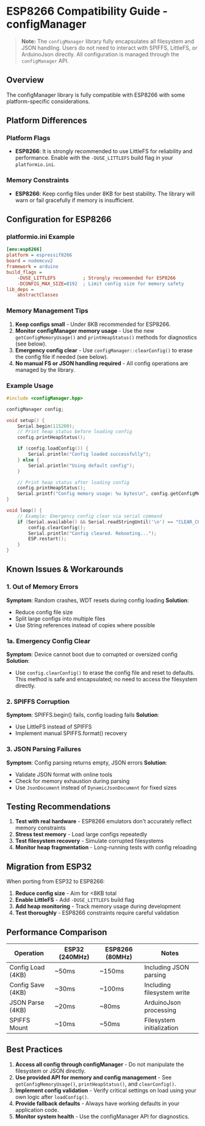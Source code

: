 # ESP8266 Compatibility Guide - configManager

> **Note:** The `configManager` library fully encapsulates all filesystem and JSON handling. Users do not need to interact with SPIFFS, LittleFS, or ArduinoJson directly. All configuration is managed through the `configManager` API.

## Overview
The configManager library is fully compatible with ESP8266 with some platform-specific considerations.

## Platform Differences

### Platform Flags
- **ESP8266**: It is strongly recommended to use LittleFS for reliability and performance. Enable with the `-DUSE_LITTLEFS` build flag in your `platformio.ini`.

### Memory Constraints
- **ESP8266**: Keep config files under 8KB for best stability. The library will warn or fail gracefully if memory is insufficient.

## Configuration for ESP8266

### platformio.ini Example
```ini
[env:esp8266]
platform = espressif8266
board = nodemcuv2
framework = arduino
build_flags = 
    -DUSE_LITTLEFS          ; Strongly recommended for ESP8266
    -DCONFIG_MAX_SIZE=8192  ; Limit config size for memory safety
lib_deps = 
    abstractClasses
```

### Memory Management Tips
1. **Keep configs small** - Under 8KB recommended for ESP8266.
2. **Monitor configManager memory usage** - Use the new `getConfigMemoryUsage()` and `printHeapStatus()` methods for diagnostics (see below).
3. **Emergency config clear** - Use `configManager::clearConfig()` to erase the config file if needed (see below).
4. **No manual FS or JSON handling required** - All config operations are managed by the library.

### Example Usage
```cpp
#include <configManager.hpp>

configManager config;

void setup() {
    Serial.begin(115200);
    // Print heap status before loading config
    config.printHeapStatus();

    if (config.loadConfig()) {
        Serial.println("Config loaded successfully");
    } else {
        Serial.println("Using default config");
    }

    // Print heap status after loading config
    config.printHeapStatus();
    Serial.printf("Config memory usage: %u bytes\n", config.getConfigMemoryUsage());
}

void loop() {
    // Example: Emergency config clear via serial command
    if (Serial.available() && Serial.readStringUntil('\n') == "CLEAR_CONFIG") {
        config.clearConfig();
        Serial.println("Config cleared. Rebooting...");
        ESP.restart();
    }
}
```

## Known Issues & Workarounds

### 1. Out of Memory Errors
**Symptom**: Random crashes, WDT resets during config loading
**Solution**: 
- Reduce config file size
- Split large configs into multiple files
- Use String references instead of copies where possible

### 1a. Emergency Config Clear
**Symptom**: Device cannot boot due to corrupted or oversized config
**Solution**:
- Use `config.clearConfig()` to erase the config file and reset to defaults. This method is safe and encapsulated; no need to access the filesystem directly.

### 2. SPIFFS Corruption
**Symptom**: SPIFFS.begin() fails, config loading fails
**Solution**: 
- Use LittleFS instead of SPIFFS
- Implement manual SPIFFS.format() recovery

### 3. JSON Parsing Failures
**Symptom**: Config parsing returns empty, JSON errors
**Solution**:
- Validate JSON format with online tools
- Check for memory exhaustion during parsing
- Use `JsonDocument` instead of `DynamicJsonDocument` for fixed sizes

## Testing Recommendations

1. **Test with real hardware** - ESP8266 emulators don't accurately reflect memory constraints
2. **Stress test memory** - Load large configs repeatedly
3. **Test filesystem recovery** - Simulate corrupted filesystems
4. **Monitor heap fragmentation** - Long-running tests with config reloading

## Migration from ESP32

When porting from ESP32 to ESP8266:

1. **Reduce config size** - Aim for <8KB total
2. **Enable LittleFS** - Add `-DUSE_LITTLEFS` build flag
3. **Add heap monitoring** - Track memory usage during development
4. **Test thoroughly** - ESP8266 constraints require careful validation

## Performance Comparison

| Operation | ESP32 (240MHz) | ESP8266 (80MHz) | Notes |
|-----------|----------------|-----------------|-------|
| Config Load (4KB) | ~50ms | ~150ms | Including JSON parsing |
| Config Save (4KB) | ~30ms | ~100ms | Including filesystem write |
| JSON Parse (4KB) | ~20ms | ~80ms | ArduinoJson processing |
| SPIFFS Mount | ~10ms | ~50ms | Filesystem initialization |

## Best Practices

1. **Access all config through configManager** - Do not manipulate the filesystem or JSON directly.
2. **Use provided API for memory and config management** - See `getConfigMemoryUsage()`, `printHeapStatus()`, and `clearConfig()`.
3. **Implement config validation** - Verify critical settings on load using your own logic after `loadConfig()`.
4. **Provide fallback defaults** - Always have working defaults in your application code.
5. **Monitor system health** - Use the configManager API for diagnostics.
